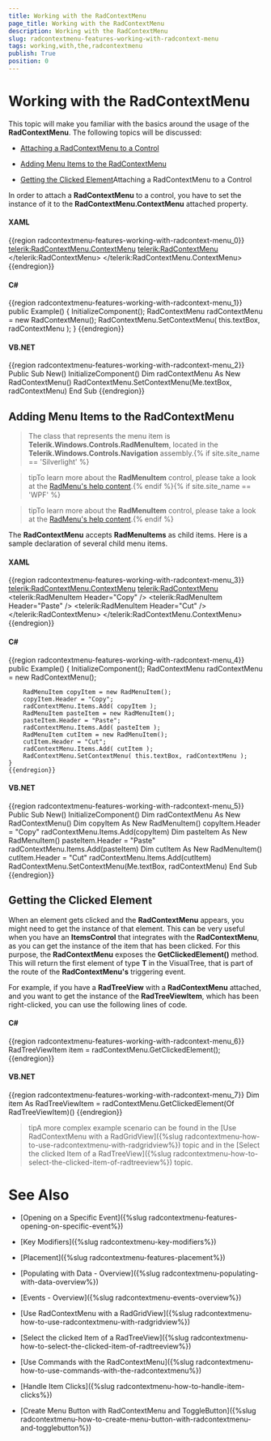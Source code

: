 ```yaml
---
title: Working with the RadContextMenu
page_title: Working with the RadContextMenu
description: Working with the RadContextMenu
slug: radcontextmenu-features-working-with-radcontext-menu
tags: working,with,the,radcontextmenu
publish: True
position: 0
---
```


# Working with the RadContextMenu



This topic will make you familiar with the basics around the usage of the __RadContextMenu__. The following topics will be discussed:

* [Attaching a RadContextMenu to a Control](#attaching-a-radcontextmenu-to-a-control)

* [Adding Menu Items to the RadContextMenu](#adding-menu-items-to-the-radcontextmenu)

* [Getting the Clicked Element](#getting-the-clicked-element)Attaching a RadContextMenu to a Control

In order to attach a __RadContextMenu__ to a control, you have to set the instance of it to the __RadContextMenu.ContextMenu__ attached property.

#### __XAML__

{{region radcontextmenu-features-working-with-radcontext-menu_0}}
	<TextBox x:Name="textBox"
	         Width="200"
	         VerticalAlignment="Top">
	    <telerik:RadContextMenu.ContextMenu>
	        <telerik:RadContextMenu>
	        </telerik:RadContextMenu>
	    </telerik:RadContextMenu.ContextMenu>
	</TextBox>
	{{endregion}}



#### __C#__

{{region radcontextmenu-features-working-with-radcontext-menu_1}}
	public Example()
	{
	    InitializeComponent();
	    RadContextMenu radContextMenu = new RadContextMenu();
	    RadContextMenu.SetContextMenu( this.textBox, radContextMenu );
	}
	{{endregion}}



#### __VB.NET__

{{region radcontextmenu-features-working-with-radcontext-menu_2}}
	Public Sub New()
	 InitializeComponent()
	 Dim radContextMenu As New RadContextMenu()
	 RadContextMenu.SetContextMenu(Me.textBox, radContextMenu)
	End Sub
	{{endregion}}



## Adding Menu Items to the RadContextMenu

>The class that represents the menu item is __Telerik.Windows.Controls.RadMenuItem__, located in the __Telerik.Windows.Controls.Navigation__ assembly.{% if site.site_name == 'Silverlight' %}

>tipTo learn more about the __RadMenuItem__ control, please take a look at the [RadMenu's help content](http://www.telerik.com/help/silverlight/radmenu-overview.html).{% endif %}{% if site.site_name == 'WPF' %}

>tipTo learn more about the __RadMenuItem__ control, please take a look at the [RadMenu's help content](http://www.telerik.com/help/wpf/radmenu-overview.html).{% endif %}

The __RadContextMenu__ accepts __RadMenuItems__ as child items. Here is a sample declaration of several child menu items.

#### __XAML__

{{region radcontextmenu-features-working-with-radcontext-menu_3}}
	<TextBox x:Name="textBox"
	         Width="200"
	         VerticalAlignment="Top">
	    <telerik:RadContextMenu.ContextMenu>
	        <telerik:RadContextMenu>
	                <telerik:RadMenuItem Header="Copy" />
	                <telerik:RadMenuItem Header="Paste" />
	                <telerik:RadMenuItem Header="Cut" />
	         </telerik:RadContextMenu>
	    </telerik:RadContextMenu.ContextMenu>
	</TextBox>
	{{endregion}}



#### __C#__

{{region radcontextmenu-features-working-with-radcontext-menu_4}}
	public Example()
	{
	    InitializeComponent();
	    RadContextMenu radContextMenu = new RadContextMenu();
	
	    RadMenuItem copyItem = new RadMenuItem();
	    copyItem.Header = "Copy";
	    radContextMenu.Items.Add( copyItem );
	    RadMenuItem pasteItem = new RadMenuItem();
	    pasteItem.Header = "Paste";
	    radContextMenu.Items.Add( pasteItem );
	    RadMenuItem cutItem = new RadMenuItem();
	    cutItem.Header = "Cut";
	    radContextMenu.Items.Add( cutItem );
	    RadContextMenu.SetContextMenu( this.textBox, radContextMenu );
	}
	{{endregion}}



#### __VB.NET__

{{region radcontextmenu-features-working-with-radcontext-menu_5}}
	Public Sub New()
	 InitializeComponent()
	 Dim radContextMenu As New RadContextMenu()
	 Dim copyItem As New RadMenuItem()
	 copyItem.Header = "Copy"
	 radContextMenu.Items.Add(copyItem)
	 Dim pasteItem As New RadMenuItem()
	 pasteItem.Header = "Paste"
	 radContextMenu.Items.Add(pasteItem)
	 Dim cutItem As New RadMenuItem()
	 cutItem.Header = "Cut"
	 radContextMenu.Items.Add(cutItem)
	 RadContextMenu.SetContextMenu(Me.textBox, radContextMenu)
	End Sub
	{{endregion}}



## Getting the Clicked Element

When an element gets clicked and the __RadContextMenu__ appears, you might need to get the instance of that element. This can be very useful when you have an __ItemsControl__ that integrates with the __RadContextMenu__, as you can get the instance of the item that has been clicked. For this purpose, the __RadContextMenu__ exposes the __GetClickedElement<T>()__ method. This will return the first element of type __T__ in the VisualTree, that is part of the route of the __RadContextMenu's__ triggering event.

For example, if you have a __RadTreeView__ with a __RadContextMenu__ attached, and you want to get the instance of the __RadTreeViewItem__, which has been right-clicked, you can use the following lines of code.

#### __C#__

{{region radcontextmenu-features-working-with-radcontext-menu_6}}
	RadTreeViewItem item = radContextMenu.GetClickedElement<RadTreeViewItem>();
	{{endregion}}



#### __VB.NET__

{{region radcontextmenu-features-working-with-radcontext-menu_7}}
	Dim item As RadTreeViewItem = radContextMenu.GetClickedElement(Of RadTreeViewItem)()
	{{endregion}}



>tipA more complex example scenario can be found in the [Use RadContextMenu with a RadGridView]({%slug radcontextmenu-how-to-use-radcontextmenu-with-radgridview%}) topic and in the [Select the clicked Item of a RadTreeView]({%slug radcontextmenu-how-to-select-the-clicked-item-of-radtreeview%}) topic.

# See Also

 * [Opening on a Specific Event]({%slug radcontextmenu-features-opening-on-specific-event%})

 * [Key Modifiers]({%slug radcontextmenu-key-modifiers%})

 * [Placement]({%slug radcontextmenu-features-placement%})

 * [Populating with Data - Overview]({%slug radcontextmenu-populating-with-data-overview%})

 * [Events - Overview]({%slug radcontextmenu-events-overview%})

 * [Use RadContextMenu with a RadGridView]({%slug radcontextmenu-how-to-use-radcontextmenu-with-radgridview%})

 * [Select  the clicked Item of a RadTreeView]({%slug radcontextmenu-how-to-select-the-clicked-item-of-radtreeview%})

 * [Use Commands with the RadContextMenu]({%slug radcontextmenu-how-to-use-commands-with-the-radcontextmenu%})

 * [Handle Item Clicks]({%slug radcontextmenu-how-to-handle-item-clicks%})

 * [Create Menu Button with RadContextMenu and ToggleButton]({%slug radcontextmenu-how-to-create-menu-button-with-radcontextmenu-and-togglebutton%})
